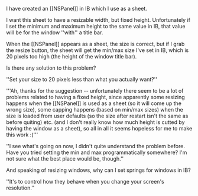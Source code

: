I have created an [[NSPanel]] in IB which I use as a sheet.

I want this sheet to have a resizable width, but fixed height. Unfortunately if I set the minimum and maximum height to the same value in IB, that value will be for the window ''with'' a title bar.

When the [[NSPanel]] appears as a sheet, the size is correct, but if I grab the resize button, the sheet will get the min/max size I've set in IB, which is 20 pixels too high (the height of the window title bar).

Is there any solution to this problem?

''Set your size to 20 pixels less than what you actually want?''

'''Ah, thanks for the suggestion -- unfortunately there seem to be a lot of problems related to having a fixed height, since apparently some resizing happens when the [[NSPanel]] is used as a sheet (so it will come up the wrong size), some capping happens (based on min/max sizes) when the size is loaded from user defaults (so the size after restart isn't the same as before quiting) etc. (and I don't really know how much height is cutted by having the window as a sheet), so all in all it seems hopeless for me to make this work :('''

''I see what's going on now, I didn't quite understand the problem before. Have you tried setting the min and max programmatically somewhere? I'm not sure what the best place would be, though.''

And speaking of resizing windows, why can I set springs for windows in IB?

''It's to control how they behave when you change your screen's resolution.''